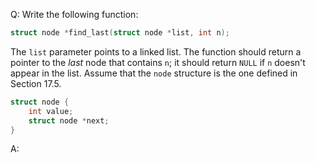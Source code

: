Q: Write the following function:

```c
struct node *find_last(struct node *list, int n);
```

The `list` parameter points to a linked list. The function should return a
pointer to the <em>last</em> node that contains `n`; it should return `NULL` if
`n` doesn't appear in the list. Assume that the `node` structure is the one
defined in Section 17.5.

```c
struct node {
    int value;
    struct node *next;
}
```

A:
